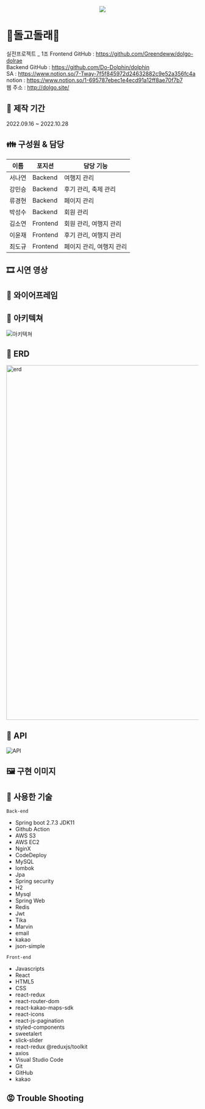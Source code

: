 <p align="center">
 <img src="https://user-images.githubusercontent.com/97495661/198329036-9b258aa5-cb1b-4d27-b8c6-7609e052f861.png">
</p>

# 🐋돌고돌래🐋

실전프로젝트 _ 1조
Frontend GitHub : https://github.com/Greendeww/dolgo-dolrae <br/>
Backend GitHub : https://github.com/Do-Dolphin/dolphin <br/>
SA : https://www.notion.so/7-Tway-7f5f845972d24632882c9e52a356fc4a<br/>
notion : https://www.notion.so/1-695787ebec1e4ecd91a12ff8ae70f7b7 <br/>
웹 주소 : http://dolgo.site/<br/>

## 📅 제작 기간
2022.09.16 ~ 2022.10.28

## 👪 구성원 & 담당 

|이름|포지션|담당 기능|
|------|---|---|
|서나연|Backend|여행지 관리|
|강민승|Backend|후기 관리, 축제 관리|
|류경현|Backend|페이지 관리|
|박성수|Backend|회원 관리|
|김소연|Frontend|회원 관리, 여행지 관리|
|이윤재|Frontend|후기 관리, 여행지 관리|
|최도규|Frontend|페이지 관리, 여행지 관리|

## 🎞 시연 영상


## 📗 와이어프레임

## 📒 아키텍쳐
![아키텍쳐](https://user-images.githubusercontent.com/97495661/198329375-c93bca10-7fb1-4d49-88b9-aab30fcef434.png)

## 📘 ERD
<img width="928" alt="erd" src="https://user-images.githubusercontent.com/110075438/198322563-120ff608-7df9-4e78-8ee2-158c5bcb288f.png">

## 📙 API
![API](https://user-images.githubusercontent.com/110370672/194831335-f11ce610-7e4c-40a7-b004-b3562a319d35.png)



## 🖼 구현 이미지

## 👷 사용한 기술
`Back-end`
- Spring boot 2.7.3 JDK11
- Github Action
- AWS S3
- AWS EC2
- NginX
- CodeDeploy
- MySQL
- lombok
- Jpa
- Spring security
- H2
- Mysql
- Spring Web
- Redis
- Jwt
- Tika
- Marvin
- email
- kakao
- json-simple

`Front-end`

- Javascripts
- React
- HTML5
- CSS
- react-redux
- react-router-dom
- react-kakao-maps-sdk
- react-icons
- react-js-pagination
- styled-components
- sweetalert 
- slick-slider
- react-redux @reduxjs/toolkit
- axios
- Visual Studio Code
- Git
- GitHub
- kakao

## 😡 Trouble Shooting
